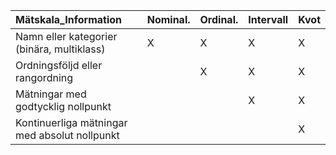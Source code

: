 |Mätskala_Information                          |Nominal. |Ordinal. |Intervall |Kvot |
|:---------------------------------------------|:--------|:--------|:---------|:----|
|Namn eller kategorier (binära, multiklass)    |X        |X        |X         |X    |
|Ordningsföljd eller rangordning               |         |X        |X         |X    |
|Mätningar med godtycklig nollpunkt            |         |         |X         |X    |
|Kontinuerliga mätningar med absolut nollpunkt |         |         |          |X    |
